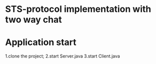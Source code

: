 # STS-protocol implementation with two way chat
# Application start
1.clone the project;
2.start Server.java
3.start Client.java

